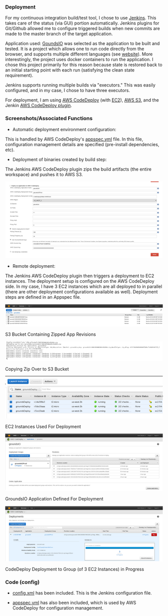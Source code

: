 ### Deployment

For my continuous integration build/test tool, I chose to use [Jenkins](http://jenkins-ci.org/).  This takes care of the status
(via GUI) portion automatically.  Jenkins plugins for Git/Github allowed me to configure triggered 
builds when new commits are made to the master branch of the target application.

Application used: [GoundsIO](https://github.com/grounds/grounds.io) was selected as the application to
be built and tested.  It is a project which allows one to run code directly from the browser, and supports
multiple different languages (see [website](http://beta.42grounds.io/)).  More interestingly, the project
uses docker containers to run the application.  I chose this project primarily for this reason because
state is restored back to an initial starting point with each run (satisfying the clean state
requirement).

Jenkins supports running multiple builds via "executors."  This was easily configured, and in my case,
I chose to have three executors.

For deployment, I am using [AWS CodeDeploy](http://aws.amazon.com/codedeploy/) (with [EC2](http://aws.amazon.com/ec2/)), 
[AWS S3](http://aws.amazon.com/s3/), and the Jenkin [AWS CodeDeploy plugin](https://wiki.jenkins-ci.org/display/JENKINS/AWS+Codedeploy+plugin).

### Screenshots/Associated Functions

- Automatic deployment environment configuration:

This is handled by AWS CodeDeploy's [appspec.yml](appspec.yml) file.  In this file, configuration management details are specified (pre-install dependencies, etc).

- Deployment of binaries created by build step:

The Jenkins AWS CodeDeploy plugin zips the build artifacts (the entire workspace) and pushes it to AWS S3.

![](images/jenkins_codedeploy_config.png "CodeDeploy Jenkins Plugin Config")

- Remote deployment:

The Jenkins AWS CodeDeploy plugin then triggers a deployment to EC2 instances. The deployment setup is configured on the AWS CodeDeploy side.  In my case, I have 3 EC2 instances
which are all deployed to in parallel (there are other deployment configurations available as well).  Deployment steps are defined in an Appspec file.

![](images/s3.png "S3 Bucket")

S3 Bucket Containing Zipped App Revisions

![](images/jenkins_copy_to_s3.png "Copying zip over to S3 bucket")

Copying Zip Over to S3 Bucket

![](images/ec2_instances.png "Deploy nodes")

EC2 Instances Used For Deployment

![](images/code_deploy_app.png "CodeDeploy Application")

GroundsIO Application Defined For Deployment

![](images/deployment_codedeploy.png "CodeDeploy Deployment In Progress")

CodeDeploy Deployment to Group (of 3 EC2 Instances) in Progress

### Code (config)

  - [config.xml](config.xml) has been included. This is the Jenkins configuration file.

  - [appspec.yml](appspec.yml) has also been included, which is used by AWS CodeDeploy for configuration management.

